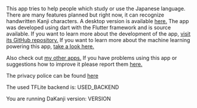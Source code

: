 
This app tries to help people which study or use the Japanese language.  
There are many features planned but right now, it can recognize handwritten Kanji characters.
A desktop version is available [here.](GITHUB_DESKTOP_REPO)
The app was developed using dart with the Flutter framework and is source available.
If you want to learn more about the development of the app, [visit its GitHub repository.](GITHUB_MOBILE_REPO)
If you want to learn more about the machine learning powering this app, [take a look here.](GITHUB_ML_REPO)

Also check out [my other apps.](DAAPPLAB_STORE_PAGE)
If you have problems using this app or suggestions how to improve it please report them [here.](GITHUB_ISSUES)

The privacy police can be found [here](PRIVACY_POLICE)


The used TFLite backend is: USED_BACKEND

You are running DaKanji version: VERSION